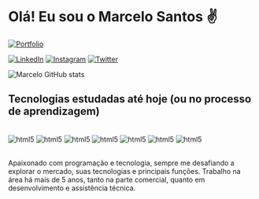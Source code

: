 # Olá! Eu sou o Marcelo Santos ✌️

[![Portfolio](https://img.shields.io/website-up-down-green-red/http/monip.org.svg)](https://marcelosantosportfolio.netlify.app/)

[![LinkedIn](https://img.shields.io/badge/LinkedIn-0077B5?style=for-the-badge&logo=linkedin&logoColor=white)](https://www.linkedin.com/in/marcelo-santos-bb74a81a9/)
[![Instagram](https://img.shields.io/badge/Instagram-E4405F?style=for-the-badge&logo=instagram&logoColor=white)](https://www.instagram.com/marcelosntss/)
[![Twitter](https://img.shields.io/badge/Twitter-1DA1F2?style=for-the-badge&logo=twitter&logoColor=white)](https://twitter.com/MarceloSntss)

![Marcelo GitHub stats](https://github-readme-stats.vercel.app/api?username=celin99&show_icons=true&theme=radical)

## Tecnologias estudadas até hoje (ou no processo de aprendizagem)

<div style="display: inline_block"></br>
  <img align="center" alt="html5" src="https://img.shields.io/badge/HTML5-E34F26?style=for-the-badge&logo=html5&logoColor=white"/>
  <img align="center" alt="html5" src="https://img.shields.io/badge/CSS3-1572B6?style=for-the-badge&logo=css3&logoColor=white"/>
  <img align="center" alt="html5" src="https://img.shields.io/badge/JavaScript-F7DF1E?style=for-the-badge&logo=javascript&logoColor=black"/>
  <img align="center" alt="html5" src="https://img.shields.io/badge/Python-14354C?style=for-the-badge&logo=python&logoColor=white"/>
  <img align="center" alt="html5" src="https://img.shields.io/badge/Shell_Script-121011?style=for-the-badge&logo=gnu-bash&logoColor=white"/>
  <img align="center" alt="html5" src="https://img.shields.io/badge/MySQL-00000F?style=for-the-badge&logo=mysql&logoColor=white"/>
  <img align="center" alt="html5" src="https://img.shields.io/badge/GIT-E44C30?style=for-the-badge&logo=git&logoColor=white"/>
</div><br>

Apaixonado com programação e tecnologia, sempre me desafiando a explorar o mercado, suas tecnologias e principais funções. Trabalho na área há mais de 5 anos, tanto na parte comercial, quanto em desenvolvimento e assistência técnica.
